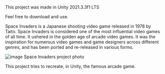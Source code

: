 This project was made in Unity 2021.3.3f1 LTS

Feel free to download and use.

Space Invaders is a Japanese shooting video game released in 1978 by Taito. Space Invaders is considered one of the most influential video games of all time. It ushered in the golden age of arcade video games. It was the inspiration for numerous video games and game designers across different genres, and has been ported and re-released in various forms.

![image](https://user-images.githubusercontent.com/32820715/205759261-94e02eb4-4cae-4a6a-9362-5965a2f2f34e.png)
Space Invaders project photo

This project tries to recreate, in Unity, the famous arcade game.
